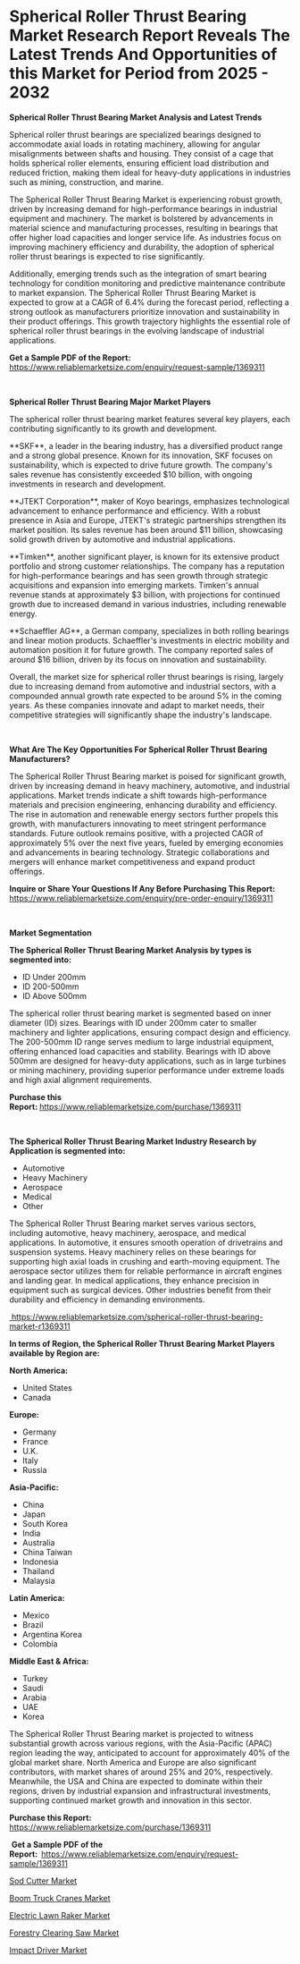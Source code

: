 <p><h1>Spherical Roller Thrust Bearing Market Research Report Reveals The Latest Trends And Opportunities of this Market for Period from 2025 - 2032</h1></p><p><strong>Spherical Roller Thrust Bearing Market Analysis and Latest Trends</strong></p>
<p><p>Spherical roller thrust bearings are specialized bearings designed to accommodate axial loads in rotating machinery, allowing for angular misalignments between shafts and housing. They consist of a cage that holds spherical roller elements, ensuring efficient load distribution and reduced friction, making them ideal for heavy-duty applications in industries such as mining, construction, and marine.</p><p>The Spherical Roller Thrust Bearing Market is experiencing robust growth, driven by increasing demand for high-performance bearings in industrial equipment and machinery. The market is bolstered by advancements in material science and manufacturing processes, resulting in bearings that offer higher load capacities and longer service life. As industries focus on improving machinery efficiency and durability, the adoption of spherical roller thrust bearings is expected to rise significantly.</p><p>Additionally, emerging trends such as the integration of smart bearing technology for condition monitoring and predictive maintenance contribute to market expansion. The Spherical Roller Thrust Bearing Market is expected to grow at a CAGR of 6.4% during the forecast period, reflecting a strong outlook as manufacturers prioritize innovation and sustainability in their product offerings. This growth trajectory highlights the essential role of spherical roller thrust bearings in the evolving landscape of industrial applications.</p></p>
<p><strong>Get a Sample PDF of the Report:&nbsp;</strong> <a href="https://www.reliablemarketsize.com/enquiry/request-sample/1369311?utm_campaign=3572&utm_medium=2&utm_source=Github&utm_content=ia&utm_term=22032025&utm_id=spherical-roller-thrust-bearing">https://www.reliablemarketsize.com/enquiry/request-sample/1369311</a></p>
<p>&nbsp;</p>
<p><strong>Spherical Roller Thrust Bearing Major Market Players</strong></p>
<p><p>The spherical roller thrust bearing market features several key players, each contributing significantly to its growth and development. </p><p>**SKF**, a leader in the bearing industry, has a diversified product range and a strong global presence. Known for its innovation, SKF focuses on sustainability, which is expected to drive future growth. The company's sales revenue has consistently exceeded $10 billion, with ongoing investments in research and development.</p><p>**JTEKT Corporation**, maker of Koyo bearings, emphasizes technological advancement to enhance performance and efficiency. With a robust presence in Asia and Europe, JTEKT's strategic partnerships strengthen its market position. Its sales revenue has been around $11 billion, showcasing solid growth driven by automotive and industrial applications.</p><p>**Timken**, another significant player, is known for its extensive product portfolio and strong customer relationships. The company has a reputation for high-performance bearings and has seen growth through strategic acquisitions and expansion into emerging markets. Timken's annual revenue stands at approximately $3 billion, with projections for continued growth due to increased demand in various industries, including renewable energy.</p><p>**Schaeffler AG**, a German company, specializes in both rolling bearings and linear motion products. Schaeffler's investments in electric mobility and automation position it for future growth. The company reported sales of around $16 billion, driven by its focus on innovation and sustainability.</p><p>Overall, the market size for spherical roller thrust bearings is rising, largely due to increasing demand from automotive and industrial sectors, with a compounded annual growth rate expected to be around 5% in the coming years. As these companies innovate and adapt to market needs, their competitive strategies will significantly shape the industry's landscape.</p></p>
<p>&nbsp;</p>
<p><strong>What Are The Key Opportunities For Spherical Roller Thrust Bearing Manufacturers?</strong></p>
<p><p>The Spherical Roller Thrust Bearing market is poised for significant growth, driven by increasing demand in heavy machinery, automotive, and industrial applications. Market trends indicate a shift towards high-performance materials and precision engineering, enhancing durability and efficiency. The rise in automation and renewable energy sectors further propels this growth, with manufacturers innovating to meet stringent performance standards. Future outlook remains positive, with a projected CAGR of approximately 5% over the next five years, fueled by emerging economies and advancements in bearing technology. Strategic collaborations and mergers will enhance market competitiveness and expand product offerings.</p></p>
<p><strong>Inquire or Share Your Questions If Any Before Purchasing This Report:</strong> <a href="https://www.reliablemarketsize.com/enquiry/pre-order-enquiry/1369311?utm_campaign=3572&utm_medium=2&utm_source=Github&utm_content=ia&utm_term=22032025&utm_id=spherical-roller-thrust-bearing">https://www.reliablemarketsize.com/enquiry/pre-order-enquiry/1369311</a></p>
<p>&nbsp;</p>
<p><strong>Market Segmentation</strong></p>
<p><strong>The Spherical Roller Thrust Bearing Market Analysis by types is segmented into:</strong></p>
<p><ul><li>ID Under 200mm</li><li>ID 200-500mm</li><li>ID Above 500mm</li></ul></p>
<p><p>The spherical roller thrust bearing market is segmented based on inner diameter (ID) sizes. Bearings with ID under 200mm cater to smaller machinery and lighter applications, ensuring compact design and efficiency. The 200-500mm ID range serves medium to large industrial equipment, offering enhanced load capacities and stability. Bearings with ID above 500mm are designed for heavy-duty applications, such as in large turbines or mining machinery, providing superior performance under extreme loads and high axial alignment requirements.</p></p>
<p><strong>Purchase this Report:&nbsp;</strong><a href="https://www.reliablemarketsize.com/purchase/1369311?utm_campaign=3572&utm_medium=2&utm_source=Github&utm_content=ia&utm_term=22032025&utm_id=spherical-roller-thrust-bearing">https://www.reliablemarketsize.com/purchase/1369311</a></p>
<p>&nbsp;</p>
<p><strong>The Spherical Roller Thrust Bearing Market Industry Research by Application is segmented into:</strong></p>
<p><ul><li>Automotive</li><li>Heavy Machinery</li><li>Aerospace</li><li>Medical</li><li>Other</li></ul></p>
<p><p>The Spherical Roller Thrust Bearing market serves various sectors, including automotive, heavy machinery, aerospace, and medical applications. In automotive, it ensures smooth operation of drivetrains and suspension systems. Heavy machinery relies on these bearings for supporting high axial loads in crushing and earth-moving equipment. The aerospace sector utilizes them for reliable performance in aircraft engines and landing gear. In medical applications, they enhance precision in equipment such as surgical devices. Other industries benefit from their durability and efficiency in demanding environments.</p></p>
<p><a href="https://www.reliablemarketsize.com/spherical-roller-thrust-bearing-market-r1369311?utm_campaign=3572&utm_medium=2&utm_source=Github&utm_content=ia&utm_term=22032025&utm_id=spherical-roller-thrust-bearing">&nbsp;https://www.reliablemarketsize.com/spherical-roller-thrust-bearing-market-r1369311</a></p>
<p><strong>In terms of Region, the Spherical Roller Thrust Bearing Market Players available by Region are:</strong></p>
<p>
    <p> <strong> North America: </strong>
        <ul>
            <li>United States</li>
            <li>Canada</li>
        </ul>
        </p> 
    <p> <strong> Europe: </strong>
        <ul>
            <li>Germany</li>
            <li>France</li>
            <li>U.K.</li>
            <li>Italy</li>
            <li>Russia</li>
        </ul>
        </p> 
    <p> <strong> Asia-Pacific: </strong>
        <ul>
            <li>China</li>
            <li>Japan</li>
            <li>South Korea</li>
            <li>India</li>
            <li>Australia</li>
            <li>China Taiwan</li>
            <li>Indonesia</li>
            <li>Thailand</li>
            <li>Malaysia</li>
        </ul>
        </p> 
    <p> <strong> Latin America: </strong>
        <ul>
            <li>Mexico</li>
            <li>Brazil</li>
            <li>Argentina Korea</li>
            <li>Colombia</li>
        </ul>
        </p> 
    <p> <strong> Middle East & Africa: </strong>
        <ul>
            <li>Turkey</li>
            <li>Saudi</li>
            <li>Arabia</li>
            <li>UAE</li>
            <li>Korea</li>
        </ul>
    </p>
    </p>
<p><p>The Spherical Roller Thrust Bearing market is projected to witness substantial growth across various regions, with the Asia-Pacific (APAC) region leading the way, anticipated to account for approximately 40% of the global market share. North America and Europe are also significant contributors, with market shares of around 25% and 20%, respectively. Meanwhile, the USA and China are expected to dominate within their regions, driven by industrial expansion and infrastructural investments, supporting continued market growth and innovation in this sector.</p></p>
<p><strong>Purchase this Report: </strong><a href="https://www.reliablemarketsize.com/purchase/1369311?utm_campaign=3572&utm_medium=2&utm_source=Github&utm_content=ia&utm_term=22032025&utm_id=spherical-roller-thrust-bearing">https://www.reliablemarketsize.com/purchase/1369311</a></p>
<p>&nbsp;<strong>Get a Sample PDF of the Report:&nbsp;&nbsp;</strong><a href="https://www.reliablemarketsize.com/enquiry/request-sample/1369311?utm_campaign=3572&utm_medium=2&utm_source=Github&utm_content=ia&utm_term=22032025&utm_id=spherical-roller-thrust-bearing">https://www.reliablemarketsize.com/enquiry/request-sample/1369311</a></p>
<p><strong></strong></p>
<p><p><a href="https://www.linkedin.com/pulse/driving-forces-behind-sod-cutter-market-expansion-expected-2aymc?utm_campaign=3572&utm_medium=2&utm_source=Github&utm_content=ia&utm_term=22032025&utm_id=spherical-roller-thrust-bearing">Sod Cutter Market</a></p><p><a href="https://www.linkedin.com/pulse/comprehensive-overview-boom-truck-cranes-market-insights-j68hf?utm_campaign=3572&utm_medium=2&utm_source=Github&utm_content=ia&utm_term=22032025&utm_id=spherical-roller-thrust-bearing">Boom Truck Cranes Market</a></p><p><a href="https://www.linkedin.com/pulse/electric-lawn-raker-market-trend-analysis-suggests-significant-lptbc?utm_campaign=3572&utm_medium=2&utm_source=Github&utm_content=ia&utm_term=22032025&utm_id=spherical-roller-thrust-bearing">Electric Lawn Raker Market</a></p><p><a href="https://www.linkedin.com/pulse/market-trends-forestry-clearing-saw-industry-size-share-zl9cc?utm_campaign=3572&utm_medium=2&utm_source=Github&utm_content=ia&utm_term=22032025&utm_id=spherical-roller-thrust-bearing">Forestry Clearing Saw Market</a></p><p><a href="https://www.linkedin.com/pulse/impact-driver-market-analysis-report-2025-2032-growth-stdjc?utm_campaign=3572&utm_medium=2&utm_source=Github&utm_content=ia&utm_term=22032025&utm_id=spherical-roller-thrust-bearing">Impact Driver Market</a></p></p>